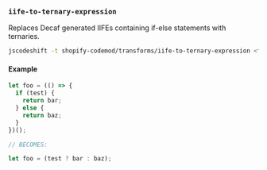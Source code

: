 ### `iife-to-ternary-expression`

Replaces Decaf generated IIFEs containing if-else statements with ternaries.

```sh
jscodeshift -t shopify-codemod/transforms/iife-to-ternary-expression <file>
```

#### Example

```js
let foo = (() => {
  if (test) {
    return bar;
  } else {
    return baz;
  }
})();

// BECOMES:

let foo = (test ? bar : baz);
```
